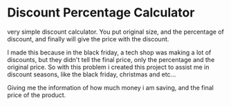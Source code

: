 # Discount Percentage Calculator
very simple discount calculator. You put  original size, and the percentage of discount, and finally will give the price with the discount.

I made this because in the black friday, a tech shop was making a lot of discounts, but they didn't tell the final price, only the percentage and the original price.
So with this problem i created this project to assist me in discount seasons, like the black friday, christmas and etc...

Giving me the information of how much money i am saving, and the final price of the product.

